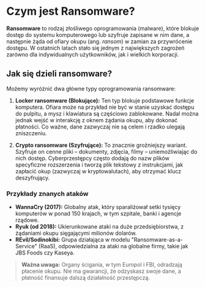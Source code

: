 # Czym jest Ransomware?

**Ransomware** to rodzaj złośliwego oprogramowania (malware), które blokuje dostęp do systemu komputerowego lub szyfruje zapisane w nim dane, a następnie żąda od ofiary okupu (ang. *ransom*) w zamian za przywrócenie dostępu. W ostatnich latach stało się jednym z największych zagrożeń zarówno dla indywidualnych użytkowników, jak i wielkich korporacji.

## Jak się dzieli ransomware?

Możemy wyróżnić dwa główne typy oprogramowania ransomware:

1.  **Locker ransomware (Blokujące):** Ten typ blokuje podstawowe funkcje komputera. Ofiara może na przykład nie być w stanie uzyskać dostępu do pulpitu, a mysz i klawiatura są częściowo zablokowane. Nadal można jednak wejść w interakcję z oknem żądania okupu, aby dokonać płatności. Co ważne, dane zazwyczaj nie są celem i rzadko ulegają zniszczeniu.

2.  **Crypto ransomware (Szyfrujące):** To znacznie groźniejszy wariant. Szyfruje on cenne pliki – dokumenty, zdjęcia, filmy – uniemożliwiając do nich dostęp. Cyberprzestępcy często dodają do nazw plików specyficzne rozszerzenia i tworzą plik tekstowy z instrukcjami, jak zapłacić okup (zazwyczaj w kryptowalutach), aby otrzymać klucz deszyfrujący.

### Przykłady znanych ataków

- **WannaCry (2017):** Globalny atak, który sparaliżował setki tysięcy komputerów w ponad 150 krajach, w tym szpitale, banki i agencje rządowe.
- **Ryuk (od 2018):** Ukierunkowane ataki na duże przedsiębiorstwa, z żądaniami okupu sięgającymi milionów dolarów.
- **REvil/Sodinokibi:** Grupa działająca w modelu "Ransomware-as-a-Service" (RaaS), odpowiedzialna za ataki na globalne firmy, takie jak JBS Foods czy Kaseya.

> **Ważna uwaga:** Organy ścigania, w tym Europol i FBI, odradzają płacenie okupu. Nie ma gwarancji, że odzyskasz swoje dane, a płatność finansuje dalszą działalność przestępczą.